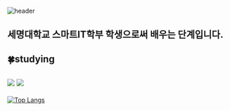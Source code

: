  ![header](https://capsule-render.vercel.app/api?type=slice&color=auto&height=300&section=header&text=Hello&fontSize=70&fontAlign=80&fontAlignY=2&rotate=19)

<h2>세명대학교 스마트IT학부 학생으로써 배우는 단계입니다.</h2>


<h2>🍀studying </h2>
<h2>   <img src="https://img.shields.io/badge/C언어-61DAFB?style=flat&logo=C&logoColor=white"/>    <img src="https://img.shields.io/badge/C++-00599C?style=flat&logo=cplusplus&logoColor=white"/></h2>

[![Top Langs](https://github-readme-stats.vercel.app/api/top-langs/?username=JSblow001&layout=compact)](https://github.com/Jsblow001/github-readme-stats)
